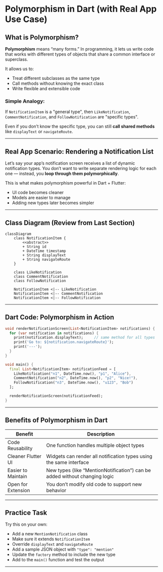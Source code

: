 # Polymorphism in Dart (with Real App Use Case)

## What is Polymorphism?

**Polymorphism** means “many forms.” In programming, it lets us write code that works with different types of objects that share a common interface or superclass.

It allows us to:

* Treat different subclasses as the same type
* Call methods without knowing the exact class
* Write flexible and extensible code

### Simple Analogy:

If `NotificationItem` is a "general type", then `LikeNotification`, `CommentNotification`, and `FollowNotification` are "specific types".

Even if you don’t know the specific type, you can still **call shared methods** like `displayText` or `navigateRoute`.

---

## Real App Scenario: Rendering a Notification List

Let’s say your app’s notification screen receives a list of dynamic notification types. You don’t want to write separate rendering logic for each one — instead, you **loop through them polymorphically**.

This is what makes polymorphism powerful in Dart + Flutter:

* UI code becomes cleaner
* Models are easier to manage
* Adding new types later becomes simpler

---

## Class Diagram (Review from Last Section)

```mermaid
classDiagram
    class NotificationItem {
        <<abstract>>
        + String id
        + DateTime timestamp
        + String displayText
        + String navigateRoute
    }

    class LikeNotification
    class CommentNotification
    class FollowNotification

    NotificationItem <|-- LikeNotification
    NotificationItem <|-- CommentNotification
    NotificationItem <|-- FollowNotification
```

---

## Dart Code: Polymorphism in Action

```dart
void renderNotificationScreen(List<NotificationItem> notifications) {
  for (var notification in notifications) {
    print(notification.displayText);     // same method for all types
    print('Go to: ${notification.navigateRoute}');
    print('---');
  }
}

void main() {
  final List<NotificationItem> notificationFeed = [
    LikeNotification("n1", DateTime.now(), "p1", "Alice"),
    CommentNotification("n2", DateTime.now(), "p2", "Nice!"),
    FollowNotification("n3", DateTime.now(), "u123", "Bob")
  ];

  renderNotificationScreen(notificationFeed);
}
```

---

## Benefits of Polymorphism in Dart

| Benefit            | Description                                                                |
| ------------------ | -------------------------------------------------------------------------- |
| Code Reusability   | One function handles multiple object types                                 |
| Cleaner Flutter UI | Widgets can render all notification types using the same interface         |
| Easier to Maintain | New types (like “MentionNotification”) can be added without changing logic |
| Open for Extension | You don’t modify old code to support new behavior                          |

---

## Practice Task

Try this on your own:

* Add a new `MentionNotification` class
* Make sure it extends `NotificationItem`
* Override `displayText` and `navigateRoute`
* Add a sample JSON object with `"type": "mention"`
* Update the `factory` method to include the new type
* Add to the `main()` function and test the output

---